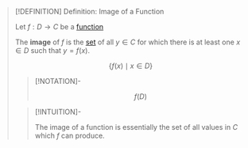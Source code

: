 >[!DEFINITION] Definition: Image of a Function
>
>Let $f: D \to C$ be a [function](Function.md)
>
>The **image** of $f$ is the [set](../../Set%20Theory/Set.md) of all $y \in C$ for which there is at least one $x \in D$ such that $y = f(x)$.
>
>$$\{f(x) \mid x \in D\}$$
>
>>[!NOTATION]-
>>
>>$$f(D)$$
>>
>
>>[!INTUITION]-
>>
>>The image of a function is essentially the set of all values in $C$ which $f$ can produce.
>>
>